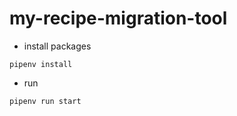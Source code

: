 # my-recipe-migration-tool

* install packages
```
pipenv install
```
* run
```
pipenv run start
```
